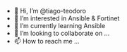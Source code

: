 - 👋 Hi, I’m @tiago-teodoro
- 👀 I’m interested in Ansible & Fortinet
- 🌱 I’m currently learning Ansible
- 💞️ I’m looking to collaborate on ...
- 📫 How to reach me ...

<!---
tiago-teodoro/tiago-teodoro is a ✨ special ✨ repository because its `README.md` (this file) appears on your GitHub profile.
You can click the Preview link to take a look at your changes.
--->
